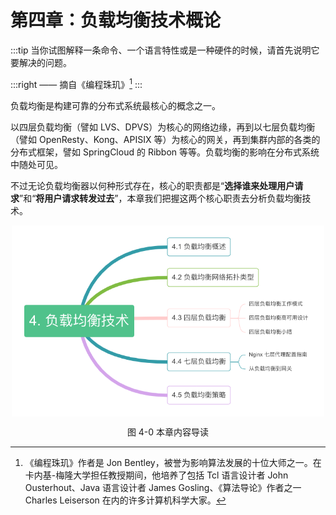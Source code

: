 # 第四章：负载均衡技术概论

:::tip <a/>
当你试图解释一条命令、一个语言特性或是一种硬件的时候，请首先说明它要解决的问题。

:::right 
—— 摘自《编程珠玑》[^1]
:::

负载均衡是构建可靠的分布式系统最核心的概念之一。

以四层负载均衡（譬如 LVS、DPVS）为核心的网络边缘，再到以七层负载均衡（譬如 OpenResty、Kong、APISIX 等）为核心的网关，再到集群内部的各类的分布式框架，譬如 SpringCloud 的 Ribbon 等等。负载均衡的影响在分布式系统中随处可见。

不过无论负载均衡器以何种形式存在，核心的职责都是“**选择谁来处理用户请求**”和“**将用户请求转发过去**”，本章我们把握这两个核心职责去分析负载均衡技术。

<div  align="center">
	<img src="../assets/balance-summary.png" width = "500"  align=center />
	<p>图 4-0 本章内容导读 </p>
</div>


[^1]:《编程珠玑》作者是 Jon Bentley，被誉为影响算法发展的十位大师之一。在卡内基-梅隆大学担任教授期间，他培养了包括 Tcl 语言设计者 John Ousterhout、Java 语言设计者 James Gosling、《算法导论》作者之一Charles Leiserson 在内的许多计算机科学大家。